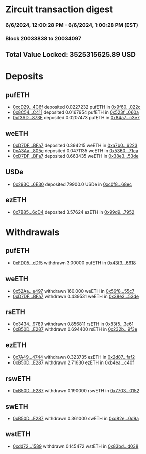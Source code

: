 # Zircuit transaction digest
### 6/6/2024, 12:00:28 PM - 6/6/2024, 1:00:28 PM (EST)
### Block 20033838 to 20034097

## Total Value Locked: 3525315625.89 USD

# Deposits
## pufETH
- [0xcD29...4C6f](https://etherscan.io/address/0xcD293708Fc55A7e1E1d9861322eA96726EC64C6f) deposited 0.0227232 pufETH in [0x9f60...022c](https://etherscan.io/tx/0xcD293708Fc55A7e1E1d9861322eA96726EC64C6f)
- [0x8C54...C411](https://etherscan.io/address/0x8C546F9e9bdF6Ed5BE9d0662866040DE8064C411) deposited 0.0167954 pufETH in [0x523f...060a](https://etherscan.io/tx/0x8C546F9e9bdF6Ed5BE9d0662866040DE8064C411)
- [0xf3AD...873E](https://etherscan.io/address/0xf3AD97E05ACEB8f8a41170Ce39EC8e2F070a873E) deposited 0.0207473 pufETH in [0x84a7...c3e7](https://etherscan.io/tx/0xf3AD97E05ACEB8f8a41170Ce39EC8e2F070a873E)
## weETH
- [0xD7DF...BFa7](https://etherscan.io/address/0xD7DF7E085214743530afF339aFC420c7c720BFa7) deposited 0.394215 weETH in [0xa7b0...6223](https://etherscan.io/tx/0xD7DF7E085214743530afF339aFC420c7c720BFa7)
- [0xA3Aa...805e](https://etherscan.io/address/0xA3Aa72b14fC2dEE7D2792A34aD7cc3a556EA805e) deposited 0.0471135 weETH in [0x5360...71ca](https://etherscan.io/tx/0xA3Aa72b14fC2dEE7D2792A34aD7cc3a556EA805e)
- [0xD7DF...BFa7](https://etherscan.io/address/0xD7DF7E085214743530afF339aFC420c7c720BFa7) deposited 0.663435 weETH in [0x38e3...53de](https://etherscan.io/tx/0xD7DF7E085214743530afF339aFC420c7c720BFa7)
## USDe
- [0x293C...6E30](https://etherscan.io/address/0x293C6937D8D82e05B01335F7B33FBA0c8e256E30) deposited 79900.0 USDe in [0xc0f8...68ec](https://etherscan.io/tx/0x293C6937D8D82e05B01335F7B33FBA0c8e256E30)
## ezETH
- [0x7B85...6cD4](https://etherscan.io/address/0x7B85f3b1732d84071Ae06665A0643102Ae976cD4) deposited 3.57624 ezETH in [0x99d9...7952](https://etherscan.io/tx/0x7B85f3b1732d84071Ae06665A0643102Ae976cD4)
# Withdrawals
## pufETH
- [0xFD05...cDf5](https://etherscan.io/address/0xFD054e39c225CdEBb673fAffbC8BC5573577cDf5) withdrawn 3.00000 pufETH in [0x43f3...6618](https://etherscan.io/tx/0xFD054e39c225CdEBb673fAffbC8BC5573577cDf5)
## weETH
- [0x52Aa...e497](https://etherscan.io/address/0x52Aa899454998Be5b000Ad077a46Bbe360F4e497) withdrawn 160.000 weETH in [0x56f8...55c7](https://etherscan.io/tx/0x52Aa899454998Be5b000Ad077a46Bbe360F4e497)
- [0xD7DF...BFa7](https://etherscan.io/address/0xD7DF7E085214743530afF339aFC420c7c720BFa7) withdrawn 0.439531 weETH in [0x38e3...53de](https://etherscan.io/tx/0xD7DF7E085214743530afF339aFC420c7c720BFa7)
## rsETH
- [0x3434...9789](https://etherscan.io/address/0x34349c5569e7B846c3558961552D2202760A9789) withdrawn 0.856811 rsETH in [0x83f5...3e61](https://etherscan.io/tx/0x34349c5569e7B846c3558961552D2202760A9789)
- [0xB50D...E287](https://etherscan.io/address/0xB50Dc98a8bf925a27f89eCDddc3D6414BCF6E287) withdrawn 0.694400 rsETH in [0x232b...9f3e](https://etherscan.io/tx/0xB50Dc98a8bf925a27f89eCDddc3D6414BCF6E287)
## ezETH
- [0x7A49...4744](https://etherscan.io/address/0x7A493Be5c2ce014cD049Bf178a1ac0Db1B434744) withdrawn 0.323735 ezETH in [0x2d87...faf2](https://etherscan.io/tx/0x7A493Be5c2ce014cD049Bf178a1ac0Db1B434744)
- [0xB50D...E287](https://etherscan.io/address/0xB50Dc98a8bf925a27f89eCDddc3D6414BCF6E287) withdrawn 2.71630 ezETH in [0xb4ea...c40f](https://etherscan.io/tx/0xB50Dc98a8bf925a27f89eCDddc3D6414BCF6E287)
## rswETH
- [0xB50D...E287](https://etherscan.io/address/0xB50Dc98a8bf925a27f89eCDddc3D6414BCF6E287) withdrawn 0.190000 rswETH in [0x7703...0152](https://etherscan.io/tx/0xB50Dc98a8bf925a27f89eCDddc3D6414BCF6E287)
## swETH
- [0xB50D...E287](https://etherscan.io/address/0xB50Dc98a8bf925a27f89eCDddc3D6414BCF6E287) withdrawn 0.361000 swETH in [0xd82e...0d9a](https://etherscan.io/tx/0xB50Dc98a8bf925a27f89eCDddc3D6414BCF6E287)
## wstETH
- [0xdd72...1589](https://etherscan.io/address/0xdd722d79BA5e1e8e360c0C41dD9F20463A411589) withdrawn 0.145472 wstETH in [0x83bd...d038](https://etherscan.io/tx/0xdd722d79BA5e1e8e360c0C41dD9F20463A411589)
